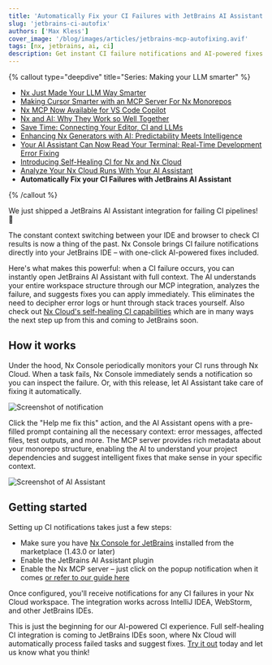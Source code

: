```yaml
---
title: 'Automatically Fix your CI Failures with JetBrains AI Assistant'
slug: 'jetbrains-ci-autofix'
authors: ['Max Kless']
cover_image: '/blog/images/articles/jetbrains-mcp-autofixing.avif'
tags: [nx, jetbrains, ai, ci]
description: Get instant CI failure notifications and AI-powered fixes directly in your JetBrains IDE with Nx Console.
---
```


{% callout type="deepdive" title="Series: Making your LLM smarter" %}

- [Nx Just Made Your LLM Way Smarter](/blog/nx-just-made-your-llm-smarter)
- [Making Cursor Smarter with an MCP Server For Nx Monorepos](/blog/nx-made-cursor-smarter)
- [Nx MCP Now Available for VS Code Copilot](/blog/nx-mcp-vscode-copilot)
- [Nx and AI: Why They Work so Well Together](/blog/nx-and-ai-why-they-work-together)
- [Save Time: Connecting Your Editor, CI and LLMs](/blog/nx-editor-ci-llm-integration)
- [Enhancing Nx Generators with AI: Predictability Meets Intelligence](/blog/nx-generators-ai-integration)
- [Your AI Assistant Can Now Read Your Terminal: Real-Time Development Error Fixing](/blog/nx-terminal-integration-ai)
- [Introducing Self-Healing CI for Nx and Nx Cloud](/blog/nx-self-healing-ci)
- [Analyze Your Nx Cloud Runs With Your AI Assistant](/blog/nx-cloud-analyze-via-nx-mcp)
- **Automatically Fix your CI Failures with JetBrains AI Assistant**

{% /callout %}

We just shipped a JetBrains AI Assistant integration for failing CI pipelines! 🎉

The constant context switching between your IDE and browser to check CI results is now a thing of the past. Nx Console brings CI failure notifications directly into your JetBrains IDE – with one-click AI-powered fixes included.

Here's what makes this powerful: when a CI failure occurs, you can instantly open JetBrains AI Assistant with full context. The AI understands your entire workspace structure through our MCP integration, analyzes the failure, and suggests fixes you can apply immediately. This eliminates the need to decipher error logs or hunt through stack traces yourself.
Also check out [Nx Cloud's self-healing CI capabilities](/blog/nx-self-healing-ci) which are in many ways the next step up from this and coming to JetBrains soon.

## How it works

Under the hood, Nx Console periodically monitors your CI runs through Nx Cloud. When a task fails, Nx Console immediately sends a notification so you can inspect the failure. Or, with this release, let AI Assistant take care of fixing it automatically.

![Screenshot of notification](/blog/images/articles/autofix-notification.avif)

Click the "Help me fix this" action, and the AI Assistant opens with a pre-filled prompt containing all the necessary context: error messages, affected files, test outputs, and more. The MCP server provides rich metadata about your monorepo structure, enabling the AI to understand your project dependencies and suggest intelligent fixes that make sense in your specific context.

![Screenshot of AI Assistant](/blog/images/articles/autofix-ai-assistant.avif)

## Getting started

Setting up CI notifications takes just a few steps:

- Make sure you have [Nx Console for JetBrains](https://plugins.jetbrains.com/plugin/21060-nx-console) installed from the marketplace (1.43.0 or later)
- Enable the JetBrains AI Assistant plugin
- Enable the Nx MCP server – just click on the popup notification when it comes [or refer to our guide here](/getting-started/ai-integration#automatic-setup-with-nx-console)

Once configured, you'll receive notifications for any CI failures in your Nx Cloud workspace. The integration works across IntelliJ IDEA, WebStorm, and other JetBrains IDEs.

This is just the beginning for our AI-powered CI experience. Full self-healing CI integration is coming to JetBrains IDEs soon, where Nx Cloud will automatically process failed tasks and suggest fixes. [Try it out](/blog/nx-self-healing-ci) today and let us know what you think!
